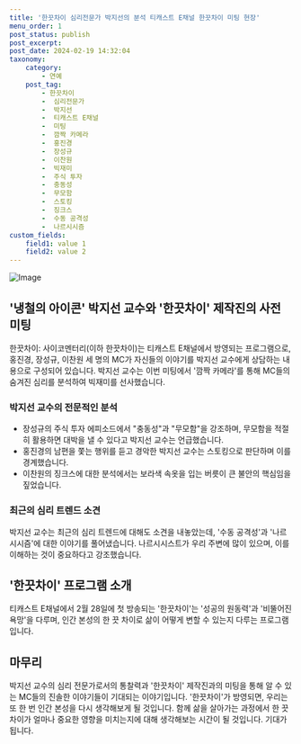 ```yaml
---
title: '한끗차이 심리전문가 박지선의 분석 티캐스트 E채널 한끗차이 미팅 현장'
menu_order: 1
post_status: publish
post_excerpt: 
post_date: 2024-02-19 14:32:04
taxonomy:
    category:
        - 연예
    post_tag:
        - 한끗차이
        -  심리전문가
        -  박지선
        -  티캐스트 E채널
        -  미팅
        -  깜짝 카메라
        -  홍진경
        -  장성규
        -  이찬원
        -  빅재미
        -  주식 투자
        -  충동성
        -  무모함
        -  스토킹
        -  징크스
        -  수동 공격성
        -  나르시시즘
custom_fields:
    field1: value 1
    field2: value 2
---
```


![Image](https://ssl.pstatic.net/mimgnews/image/109/2024/02/13/0005017161_001_20240213165604871.jpg?type=w540)

## '냉철의 아이콘' 박지선 교수와 '한끗차이' 제작진의 사전 미팅
한끗차이: 사이코멘터리(이하 한끗차이)는 티캐스트 E채널에서 방영되는 프로그램으로, 홍진경, 장성규, 이찬원 세 명의 MC가 자신들의 이야기를 박지선 교수에게 상담하는 내용으로 구성되어 있습니다. 박지선 교수는 이번 미팅에서 '깜짝 카메라'를 통해 MC들의 숨겨진 심리를 분석하여 빅재미를 선사했습니다.
### 박지선 교수의 전문적인 분석
- 장성규의 주식 투자 에피소드에서 "충동성"과 "무모함"을 강조하며, 무모함을 적절히 활용하면 대박을 낼 수 있다고 박지선 교수는 언급했습니다.
- 홍진경의 남편을 쫓는 행위를 듣고 경악한 박지선 교수는 스토킹으로 판단하며 이를 경계했습니다.
- 이찬원의 징크스에 대한 분석에서는 보라색 속옷을 입는 버릇이 큰 불안의 핵심임을 짚었습니다.
### 최근의 심리 트렌드 소견
박지선 교수는 최근의 심리 트렌드에 대해도 소견을 내놓았는데, '수동 공격성'과 '나르시시즘'에 대한 이야기를 풀어냈습니다. 나르시시스트가 우리 주변에 많이 있으며, 이를 이해하는 것이 중요하다고 강조했습니다.
## '한끗차이' 프로그램 소개
티캐스트 E채널에서 2월 28일에 첫 방송되는 '한끗차이'는 '성공의 원동력'과 '비뚤어진 욕망'을 다루며, 인간 본성의 한 끗 차이로 삶이 어떻게 변할 수 있는지 다루는 프로그램입니다. 
## 마무리
박지선 교수의 심리 전문가로서의 통찰력과 '한끗차이' 제작진과의 미팅을 통해 알 수 있는 MC들의 진솔한 이야기들이 기대되는 이야기입니다. '한끗차이'가 방영되면, 우리는 또 한 번 인간 본성을 다시 생각해보게 될 것입니다. 함께 삶을 살아가는 과정에서 한 끗 차이가 얼마나 중요한 영향을 미치는지에 대해 생각해보는 시간이 될 것입니다. 기대가 됩니다.
